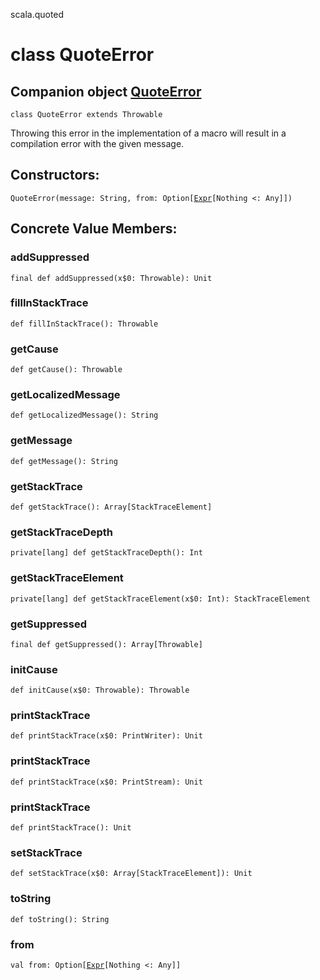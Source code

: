 scala.quoted
# class QuoteError

## Companion object <a href="./QuoteError$.md">QuoteError</a>

<pre><code class="language-scala" >class QuoteError extends Throwable</pre></code>
Throwing this error in the implementation of a macro
will result in a compilation error with the given message.

## Constructors:
<pre><code class="language-scala" >QuoteError(message: String, from: Option[<a href="./Expr.md">Expr</a>[Nothing <: Any]])</pre></code>

## Concrete Value Members:
### addSuppressed
<pre><code class="language-scala" >final def addSuppressed(x$0: Throwable): Unit</pre></code>

### fillInStackTrace
<pre><code class="language-scala" >def fillInStackTrace(): Throwable</pre></code>

### getCause
<pre><code class="language-scala" >def getCause(): Throwable</pre></code>

### getLocalizedMessage
<pre><code class="language-scala" >def getLocalizedMessage(): String</pre></code>

### getMessage
<pre><code class="language-scala" >def getMessage(): String</pre></code>

### getStackTrace
<pre><code class="language-scala" >def getStackTrace(): Array[StackTraceElement]</pre></code>

### getStackTraceDepth
<pre><code class="language-scala" >private[lang] def getStackTraceDepth(): Int</pre></code>

### getStackTraceElement
<pre><code class="language-scala" >private[lang] def getStackTraceElement(x$0: Int): StackTraceElement</pre></code>

### getSuppressed
<pre><code class="language-scala" >final def getSuppressed(): Array[Throwable]</pre></code>

### initCause
<pre><code class="language-scala" >def initCause(x$0: Throwable): Throwable</pre></code>

### printStackTrace
<pre><code class="language-scala" >def printStackTrace(x$0: PrintWriter): Unit</pre></code>

### printStackTrace
<pre><code class="language-scala" >def printStackTrace(x$0: PrintStream): Unit</pre></code>

### printStackTrace
<pre><code class="language-scala" >def printStackTrace(): Unit</pre></code>

### setStackTrace
<pre><code class="language-scala" >def setStackTrace(x$0: Array[StackTraceElement]): Unit</pre></code>

### toString
<pre><code class="language-scala" >def toString(): String</pre></code>

### from
<pre><code class="language-scala" >val from: Option[<a href="./Expr.md">Expr</a>[Nothing <: Any]]</pre></code>

